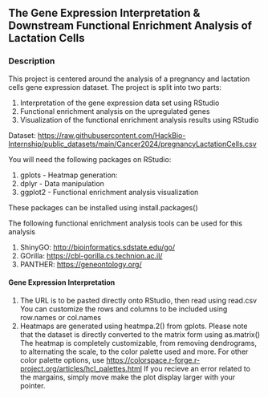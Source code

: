 ## **The Gene Expression Interpretation & Downstream Functional Enrichment Analysis of Lactation Cells**

### **Description**
This project is centered around the analysis of a pregnancy and lactation cells gene expression dataset. The project is split into two parts:
1. Interpretation of the gene expression data set using RStudio
2. Functional enrichment analysis on the upregulated genes
3. Visualization of the functional enrichment analysis results using RStudio

Dataset: https://raw.githubusercontent.com/HackBio-Internship/public_datasets/main/Cancer2024/pregnancyLactationCells.csv

You will need the following packages on RStudio:
1. gplots - Heatmap generation: 
2. dplyr - Data manipulation
3. ggplot2 - Functional enrichment analysis visualization

These packages can be installed using install.packages()

The following functional enrichment analysis tools can be used for this analysis
1. ShinyGO: http://bioinformatics.sdstate.edu/go/
2. GOrilla: https://cbl-gorilla.cs.technion.ac.il/
3. PANTHER: https://geneontology.org/

#### **Gene Expression Interpretation**
1. The URL is to be pasted directly onto RStudio, then read using read.csv
     You can customize the rows and columns to be included using row.names or col.names
2. Heatmaps are generated using heatmpa.2() from gplots. Please note that the dataset is directly converted to the matrix form using as.matrix() 
     The heatmap is completely customizable, from removing dendrograms, to alternating the scale, to the color palette used and more.
     For other color palette options, use https://colorspace.r-forge.r-project.org/articles/hcl_palettes.html
     If you recieve an error related to the margains, simply move make the plot display larger with your pointer.


